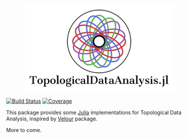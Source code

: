 <p align="center">
  <img width=80%, src="./images/LogoTopologicalDataAnalysis.svg" />
</p>

<!-- ![TopologicalDataAnalysis](./images/LogoTopologicalDataAnalysis.svg) -->
<!-- # TopologicalDataAnalysis.jl -->

[![Build Status](https://github.com/davibarreira/TopologicalDataAnalysis.jl/workflows/CI/badge.svg)](https://github.com/davibarreira/TopologicalDataAnalysis.jl/actions)
[![Coverage](https://codecov.io/gh/davibarreira/TopologicalDataAnalysis.jl/branch/master/graph/badge.svg)](https://codecov.io/gh/davibarreira/TopologicalDataAnalysis.jl)

This package provides some [Julia](https://julialang.org/) implementations
for Topological Data Analysis, inspired by
[Velour](https://github.com/raphaeltinarrage/velour/blob/main/velour) package.

More to come.
